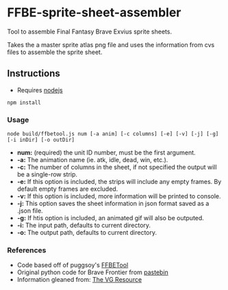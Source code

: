 # FFBE-sprite-sheet-assembler
Tool to assemble Final Fantasy Brave Exvius sprite sheets.

Takes the a master sprite atlas png file and uses the information from cvs files
to assemble the sprite sheet.

## Instructions

* Requires [nodejs](https://nodejs.org/en/)

`npm install`

### Usage
```
node build/ffbetool.js num [-a anim] [-c columns] [-e] [-v] [-j] [-g] [-i inDir] [-o outDir]

```
* **num:** (required) the unit ID number, must be the first argument.
* **-a:** The animation name (ie. atk, idle, dead, win, etc.).
* **-c:** The number of columns in the sheet, if not specified the output will be a single-row strip.
* **-e:** If this option is included, the strips will include any empty frames. By default empty frames are excluded.
* **-v:** If this option is included, more information will be printed to console.
* **-j:** This option saves the sheet information in json format saved as a .json file.
* **-g:** If htis option is included, an animated gif will also be outputed.
* **-i:** The input path, defaults to current directory.
* **-o:** The output path, defaults to current directory.


### References
* Code based off of puggsoy's [FFBETool](https://github.com/puggsoy/MiscTools/tree/master/FFBETool/src)
* Original python code for Brave Frontier from [pastebin](http://pastebin.com/vXc0yNRh)
* Information gleaned from: [The VG Resource](https://www.google.com/url?sa=t&rct=j&q=&esrc=s&source=web&cd=9&cad=rja&uact=8&ved=0ahUKEwjU8bHRxsfOAhVL62MKHT6xCLwQFgg5MAg&url=http%3A%2F%2Fwww.vg-resource.com%2Fthread-27841.html&usg=AFQjCNHXVA5Jn78-QtXtJAtpmuZoEAxr_g&sig2=M6vg5hTSpyOJUD2qMuIUsQ&bvm=bv.129759880,d.cGc)

